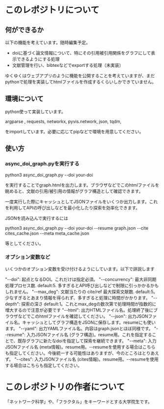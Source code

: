 # このレポジトリについて
## 何ができるか
以下の機能を考えています。随時編集予定。
- doiに基づく論文情報について、特にその引用被引用関係をグラフにして表示できるようにする処理
- 文献管理を行い、bibtexなどでexportする処理（未実装）

ゆくゆくはウェブアプリのように機能を公開することを考えていますが、まだpythonで処理を実装してhtmlファイルを作成するくらいしかできていません。

## 環境について
python使って実装しています。

argparse , 
requests, 
networkx, 
pyvis.network, 
json, 
tqdm, 

をimportしています。必要に応じてpipなどで環境を用意してください。

## 使い方
### async_doi_graph.pyを実行する

python3 async_doi_graph.py --doi your-doi

を実行することでgraph.htmlを出力します。ブラウザなどでこのhtmlファイルを眺めると、文献の引用/被引用の情報がグラフ構造として確認できます。

一度実行した際にキャッシュとしてJSONファイルをいくつか出力します。これを利用してAPIの呼び出しなどを最小化したり探索を効率化できます。

JSONを読み込んで実行するには

python3 async_doi_graph.py --doi your-doi --resume graph.json --cite cites_cache.json --meta meta_cache.json

等としてください。

### オプション変数など
いくつかのオプション変数を受け付けるようにしています。以下で詳説します

"--doi": 起点となるDOI。これだけは指定必須。
"--concurrency": 最大非同期処理プロセス数. default:5. 多すぎるとAPI呼び出しなどで制限に引っかかるかもしれません。
"--max_deg": 文献当たりの cite/ref 最大探索文献数. default:5。少なすぎるとあまり情報を得られず、多すぎると処理に時間がかかります。
"--depth": 探索の深さ default:1。これとmax_degの数次第で処理時間が指数的に増大するので注意が必要です
"--html": 出力HTMLファイル名。処理終了後にブラウザなどでこのhtmlファイルを確認してください。
"--json": 出力JSONファイル名。キャッシュとしてグラフ構造をJSONに保存します。resumeにも使います。
"--yaml": 出力YAMLファイル名。内容はgraph.jsonとほぼ同様です。
"--resume": 入力JSONファイル名 (グラフ構造)。resume用。これを指定することで、既存グラフに新たなdoiを指定して探索を継続できます。
"--meta": 入力JSONファイル名 (meta情報)。resume用。--resumeを使用する場合はこちらも指定してください。今後統一する可能性はありますが、今のところはとりあえず。
"--cites": 入力JSONファイル名 (cites情報)。resume用。--resumeを使用する場合はこちらも指定してください。

# このレポジトリの作者について
「ネットワーク科学」や、「フラクタル」をキーワードとする大学院生です。